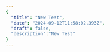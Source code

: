 ```yaml
---
{
  "title": "New Test",
  "date": "2024-09-12T11:58:02.393Z",
  "draft": false,
  "description":"New Test"
}
---
```

        